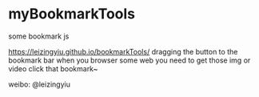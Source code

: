 # myBookmarkTools
some bookmark js

https://leizingyiu.github.io/bookmarkTools/
dragging the button to the bookmark bar
when you browser some web you need to get those img or video
click that bookmark~

weibo: @leizingyiu
